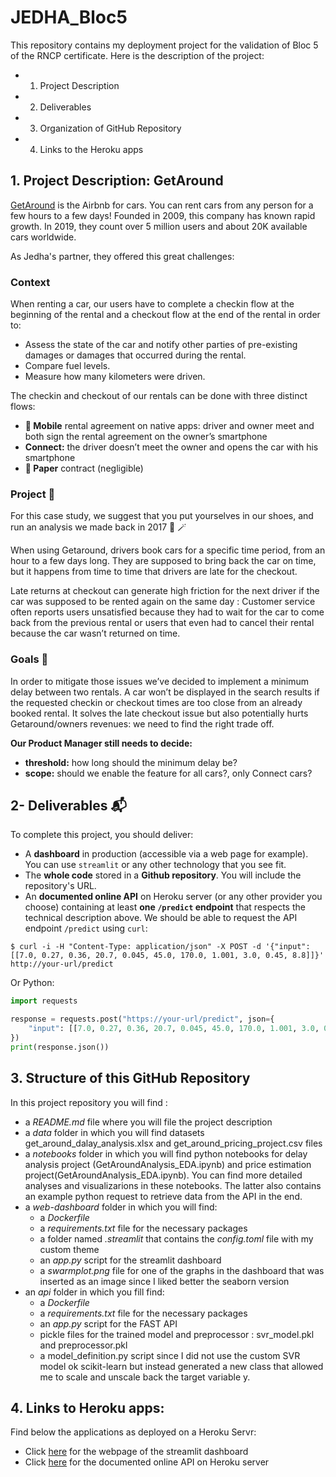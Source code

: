 # JEDHA_Bloc5

This repository contains my deployment project for the validation of Bloc 5 of the RNCP certificate. 
Here is the description of the project:

- 1. Project Description
- 2. Deliverables
- 3. Organization of GitHub Repository
- 4. Links to the Heroku apps


## 1. Project Description: GetAround 

[GetAround](https://www.getaround.com/?wpsrc=Google+Organic+Search) is the Airbnb for cars. You can rent cars from any person for a few hours to a few days! Founded in 2009, this company has known rapid growth. In 2019, they count over 5 million users and about 20K available cars worldwide. 

As Jedha's partner, they offered this great challenges: 

### Context 

When renting a car, our users have to complete a checkin flow at the beginning of the rental and a checkout flow at the end of the rental in order to:

* Assess the state of the car and notify other parties of pre-existing damages or damages that occurred during the rental.
* Compare fuel levels.
* Measure how many kilometers were driven.

The checkin and checkout of our rentals can be done with three distinct flows:
* **📱 Mobile** rental agreement on native apps: driver and owner meet and both sign the rental agreement on the owner’s smartphone
* **Connect:** the driver doesn’t meet the owner and opens the car with his smartphone
* **📝 Paper** contract (negligible)

### Project 🚧

For this case study, we suggest that you put yourselves in our shoes, and run an analysis we made back in 2017 🔮 🪄

When using Getaround, drivers book cars for a specific time period, from an hour to a few days long. They are supposed to bring back the car on time, but it happens from time to time that drivers are late for the checkout.

Late returns at checkout can generate high friction for the next driver if the car was supposed to be rented again on the same day : Customer service often reports users unsatisfied because they had to wait for the car to come back from the previous rental or users that even had to cancel their rental because the car wasn’t returned on time.

### Goals 🎯

In order to mitigate those issues we’ve decided to implement a minimum delay between two rentals. A car won’t be displayed in the search results if the requested checkin or checkout times are too close from an already booked rental.
It solves the late checkout issue but also potentially hurts Getaround/owners revenues: we need to find the right trade off.

**Our Product Manager still needs to decide:**
* **threshold:** how long should the minimum delay be?
* **scope:** should we enable the feature for all cars?, only Connect cars?


## 2- Deliverables 📬

To complete this project, you should deliver:

- A **dashboard** in production (accessible via a web page for example). You can use `streamlit` or any other technology that you see fit. 
- The **whole code** stored in a **Github repository**. You will include the repository's URL.
- An **documented online API** on Heroku server (or any other provider you choose) containing at least **one `/predict` endpoint** that respects the technical description above. We should be able to request the API endpoint `/predict` using `curl`:

```shell
$ curl -i -H "Content-Type: application/json" -X POST -d '{"input": [[7.0, 0.27, 0.36, 20.7, 0.045, 45.0, 170.0, 1.001, 3.0, 0.45, 8.8]]}' http://your-url/predict
```

Or Python:

```python
import requests

response = requests.post("https://your-url/predict", json={
    "input": [[7.0, 0.27, 0.36, 20.7, 0.045, 45.0, 170.0, 1.001, 3.0, 0.45, 8.8]]
})
print(response.json())
```


## 3. Structure of this GitHub Repository
In this project repository you will find :
- a _README.md_ file where you will file the project description
- a _data_ folder in which you will find datasets get_around_dalay_analysis.xlsx and get_around_pricing_project.csv files
- a _notebooks_ folder in which you will find python notebooks for delay analysis project (GetAroundAnalysis_EDA.ipynb) and price estimation project(GetAroundAnalysis_EDA.ipynb). You can find more detailed analyses and visualizarions in these notebooks. The latter also contains an example python request to retrieve data from the API in the end.
- a _web-dashboard_ folder in which you will find:
    - a _Dockerfile_
    - a _requirements.txt_ file for the necessary packages
    - a folder named _.streamlit_ that contains the _config.toml_ file with my custom theme
    - an _app.py_ script for the streamlit dashboard
    - a _swarmplot.png_ file for one of the graphs in the dashboard that was inserted as an image since I liked better the seaborn version
- an _api_ folder in which you fill find:
    - a _Dockerfile_
    - a _requirements.txt_ file for the necessary packages
    - an _app.py_ script for the FAST API
    - pickle files for the trained model and preprocessor : svr_model.pkl and preprocessor.pkl
    - a model_definition.py script since I did not use the custom SVR model ok scikit-learn but instead generated a new class that allowed me to scale and unscale back the target variable y.
    
    

## 4. Links to Heroku apps:
Find below the applications as deployed on a Heroku Servr:
- Click [here](https://getaround-dahsboard-9e68fd3a473e.herokuapp.com/) for the webpage of the streamlit dashboard 
- Click [here](https://getraound-api-7d58c833a433.herokuapp.com/) for the documented online API on Heroku server 